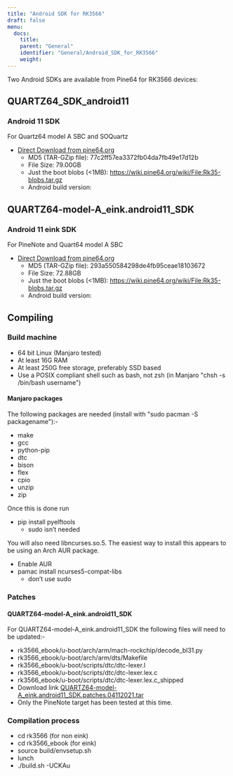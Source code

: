 ```yaml
---
title: "Android SDK for RK3566"
draft: false
menu:
  docs:
    title:
    parent: "General"
    identifier: "General/Android_SDK_for_RK3566"
    weight: 
---
```


Two Android SDKs are available from Pine64 for RK3566 devices:

## QUARTZ64_SDK_android11

### Android 11 SDK

For Quartz64 model A SBC and SOQuartz

* [Direct Download from pine64.org](https://files.pine64.org/SDK/Quartz64/QUARTZ64_SDK_android11.tar.gz)
  * MD5 (TAR-GZip file): 77c2ff57ea3372fb04da7fb49e17d12b
  * File Size: 79.00GB
  * Just the boot blobs (<1MB): https://wiki.pine64.org/wiki/File:Rk35-blobs.tar.gz
  * Android build version:

## QUARTZ64-model-A_eink.android11_SDK

### Android 11 eink SDK

For PineNote and Quart64 model A SBC

* [Direct Download from pine64.org](https://files.pine64.org/SDK/Quartz64/QUARTZ64-model-A_eink.android11_SDK.tar.gz)
  * MD5 (TAR-GZip file): 293a550584298de4fb95ceae18103672
  * File Size: 72.88GB
  * Just the boot blobs (<1MB): https://wiki.pine64.org/wiki/File:Rk35-blobs.tar.gz
  * Android build version:

## Compiling

### Build machine

* 64 bit Linux (Manjaro tested)
* At least 16G RAM
* At least 250G free storage, preferably SSD based
* Use a POSIX compliant shell such as bash, not zsh (in Manjaro "chsh -s /bin/bash username")

#### Manjaro packages

The following packages are needed (install with "sudo pacman -S packagename"):-

* make
* gcc
* python-pip
* dtc
* bison
* flex
* cpio
* unzip
* zip

Once this is done run

* pip install pyelftools
  * sudo isn’t needed

You will also need libncurses.so.5. The easiest way to install this appears to be using an Arch AUR package.

* Enable AUR
* pamac install ncurses5-compat-libs
  * don’t use sudo

### Patches

#### QUARTZ64-model-A_eink.android11_SDK

For QUARTZ64-model-A_eink.android11_SDK the following files will need to be updated:-

* rk3566_ebook/u-boot/arch/arm/mach-rockchip/decode_bl31.py                                                                                 
* rk3566_ebook/u-boot/arch/arm/dts/Makefile
* rk3566_ebook/u-boot/scripts/dtc/dtc-lexer.l
* rk3566_ebook/u-boot/scripts/dtc/dtc-lexer.lex.c
* rk3566_ebook/u-boot/scripts/dtc/dtc-lexer.lex.c_shipped
* Download link [QUARTZ64-model-A_eink.android11_SDK.patches.04112021.tar](https://wiki.pine64.org/images/c/ca/QUARTZ64-model-A_eink.android11_SDK.patches.04112021.tar)
* Only the PineNote target has been tested at this time.

### Compilation process

* cd rk3566 (for non eink)
* cd rk3566_ebook (for eink)
* source build/envsetup.sh
* lunch
* ./build.sh -UCKAu
